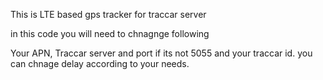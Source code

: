 This is LTE based gps tracker for traccar server

in this code you will need to chnagnge following 

Your APN, Traccar server and port if its not 5055 and your traccar id.
you can chnage delay according to your needs.
